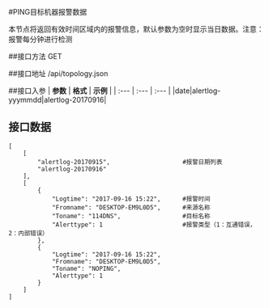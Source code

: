 #PING目标机器报警数据

本节点将返回有效时间区域内的报警信息，默认参数为空时显示当日数据。注意：报警每分钟进行检测

##接口方法
GET

##接口地址
/api/topology.json

##接口入参
| **参数** | **格式** | **示例** | 
| :--- | :--- | :--- |
|date|alertlog-yyymmdd|alertlog-20170916|

## 接口数据
```
[
    [
        "alertlog-20170915",                    #报警日期列表
        "alertlog-20170916"
    ],
    [
        {
            "Logtime": "2017-09-16 15:22",      #报警时间
            "Fromname": "DESKTOP-EM9L0D5",      #来源名称
            "Toname": "114DNS",                 #目标名称
            "Alerttype": 1                      #报警类型（1：互通错误，2：内部错误）
        },
        {
            "Logtime": "2017-09-16 15:22",
            "Fromname": "DESKTOP-EM9L0D5",
            "Toname": "NOPING",
            "Alerttype": 1
        }
    ]
]
```